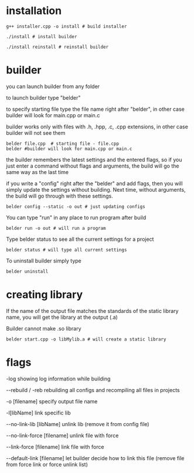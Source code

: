# installation
```
g++ installer.cpp -o install # build installer
```

```
./install # install builder
```

```
./install reinstall # reinstall builder 
```
# builder
you can launch builder from any folder

to launch builder type "belder"

to specify starting file type the file name right after "belder", in other case builder will look for main.cpp or main.c

builder works only with files with .h, .hpp, .c, .cpp extensions, in other case builder will not see them 
```
belder file.cpp  # starting file - file.cpp
belder #builder will look for main.cpp or main.c
```
the builder remembers the latest settings and the entered flags, so if you just enter a command without flags and arguments, the build will go the same way as the last time

if you write a "config" right after the "belder" and add flags, then you will simply update the settings without building. Next time, without arguments, the build will go through with these settings.
``` 
belder config --static -o out # just updating configs
```
You can type "run" in any place to run program after build
```
belder run -o out # will run a program
```
Type belder status to see all the current settings for a project
```
belder status # will type all current settings
```
To uninstall builder simply type
```
belder uninstall
```
# creating library
If the name of the output file matches the standards of the static library name, you will get the library at the output (.a)

Builder cannot make .so library

```
belder start.cpp -o libMylib.a # will create a static library
```
# flags
-log showing log information while building

--rebuild / -reb rebuilding all configs and recompiling all files in projects

-o [filename] specify output file name

-l[libName] link specific lib

--no-link-lib [libName] unlink lib (remove it from config file)

--no-link-force [filename] unlink file with force

--link-force [filename] link file with force

--default-link [filename] let builder decide how to link this file (remove file from force link or force unlink list)